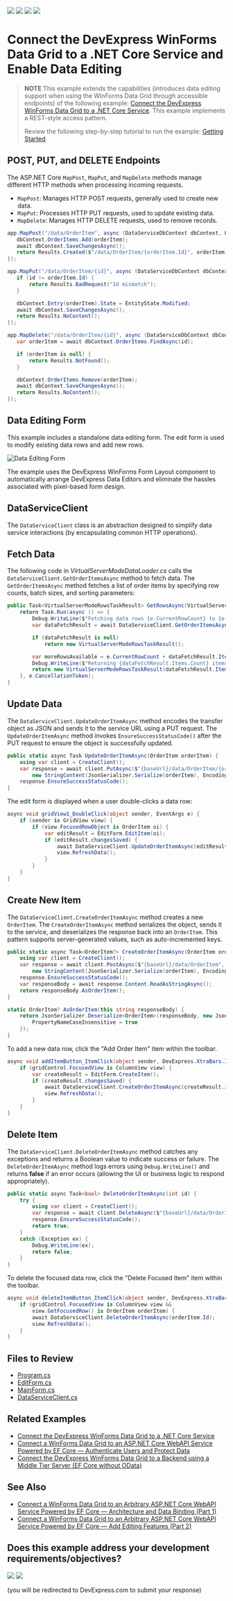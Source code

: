 <!-- default badges list -->
![](https://img.shields.io/endpoint?url=https://codecentral.devexpress.com/api/v1/VersionRange/858639136/24.1.3%2B)
[![](https://img.shields.io/badge/Open_in_DevExpress_Support_Center-FF7200?style=flat-square&logo=DevExpress&logoColor=white)](https://supportcenter.devexpress.com/ticket/details/T1253821)
[![](https://img.shields.io/badge/📖_How_to_use_DevExpress_Examples-e9f6fc?style=flat-square)](https://docs.devexpress.com/GeneralInformation/403183)
[![](https://img.shields.io/badge/💬_Leave_Feedback-feecdd?style=flat-square)](#does-this-example-address-your-development-requirementsobjectives)
<!-- default badges end -->
# Connect the DevExpress WinForms Data Grid to a .NET Core Service and Enable Data Editing

> **NOTE**
> This example extends the capabilities (introduces data editing support when using the WinForms Data Grid through accessible endpoints) of the following example: [Connect the DevExpress WinForms Data Grid to a .NET Core Service](https://github.com/DevExpress-Examples/connect-winforms-grid-to-dotnetcore-service). This example implements a REST-style access pattern.
>
> Review the following step-by-step tutorial to run the example: [Getting Started](https://github.com/DevExpress-Examples/connect-winforms-grid-to-dotnetcore-service?tab=readme-ov-file#getting-started).

## POST, PUT, and DELETE Endpoints

 The ASP.NET Core `MapPost`, `MapPut`, and `MapDelete` methods manage different HTTP methods when processing incoming requests.

* `MapPost`: Manages HTTP POST requests, generally used to create new data.
* `MapPut`: Processes HTTP PUT requests, used to update existing data.
* `MapDelete`: Manages HTTP DELETE requests, used to remove records. 

 ```csharp
 app.MapPost("/data/OrderItem", async (DataServiceDbContext dbContext, OrderItem orderItem) => {
    dbContext.OrderItems.Add(orderItem);
    await dbContext.SaveChangesAsync();
    return Results.Created($"/data/OrderItem/{orderItem.Id}", orderItem);
});

app.MapPut("/data/OrderItem/{id}", async (DataServiceDbContext dbContext, int id, OrderItem orderItem) => {
    if (id != orderItem.Id) {
        return Results.BadRequest("Id mismatch");
    }

    dbContext.Entry(orderItem).State = EntityState.Modified;
    await dbContext.SaveChangesAsync();
    return Results.NoContent();
});

app.MapDelete("/data/OrderItem/{id}", async (DataServiceDbContext dbContext, int id) => {
    var orderItem = await dbContext.OrderItems.FindAsync(id);

    if (orderItem is null) {
        return Results.NotFound();
    }

    dbContext.OrderItems.Remove(orderItem);
    await dbContext.SaveChangesAsync();
    return Results.NoContent();
});
 ```

## Data Editing Form

This example includes a standalone data editing form. The edit form is used to modify existing data rows and add new rows.

![Data Editing Form](winforms-grid-bind-to-service-edit-form.png)

The example uses the DevExpress WinForms Form Layout component to automatically arrange DevExpress Data Editors and eliminate the hassles associated with pixel-based form design.

## DataServiceClient

The `DataServiceClient` class is an abstraction designed to simplify data service interactions (by encapsulating common HTTP operations).

## Fetch Data

The following code in *VirtualServerModeDataLoader.cs* calls the `DataServiceClient.GetOrderItemsAsync` method to fetch data. The `GetOrderItemsAsync` method fetches a list of order items by specifying row counts, batch sizes, and sorting parameters:

```csharp
public Task<VirtualServerModeRowsTaskResult> GetRowsAsync(VirtualServerModeRowsEventArgs e) {
    return Task.Run(async () => {
        Debug.WriteLine($"Fetching data rows {e.CurrentRowCount} to {e.CurrentRowCount + BatchSize}, sorting by {SortField} ({(SortAscending ? "asc" : "desc")})");
        var dataFetchResult = await DataServiceClient.GetOrderItemsAsync(e.CurrentRowCount, BatchSize, SortField, SortAscending);

        if (dataFetchResult is null)
            return new VirtualServerModeRowsTaskResult();

        var moreRowsAvailable = e.CurrentRowCount + dataFetchResult.Items.Count < dataFetchResult.TotalCount;
        Debug.WriteLine($"Returning {dataFetchResult.Items.Count} items, more rows available: {moreRowsAvailable}");
        return new VirtualServerModeRowsTaskResult(dataFetchResult.Items, moreRowsAvailable);
    }, e.CancellationToken);
}
```

## Update Data

The `DataServiceClient.UpdateOrderItemAsync` method encodes the transfer object as JSON and sends it to the service URL using a PUT request. The `UpdateOrderItemAsync` method invokes `EnsureSuccessStatusCode()` after the PUT request to ensure the object is successfully updated.

```csharp
public static async Task UpdateOrderItemAsync(OrderItem orderItem) {
    using var client = CreateClient();
    var response = await client.PutAsync($"{baseUrl}/data/OrderItem/{orderItem.Id}",
        new StringContent(JsonSerializer.Serialize(orderItem), Encoding.UTF8, "application/json"));
    response.EnsureSuccessStatusCode();
}
```

The edit form is displayed when a user double-clicks a data row:

```csharp
async void gridView1_DoubleClick(object sender, EventArgs e) {
    if (sender is GridView view) {
        if (view.FocusedRowObject is OrderItem oi) {
            var editResult = EditForm.EditItem(oi);
            if (editResult.changesSaved) {
                await DataServiceClient.UpdateOrderItemAsync(editResult.item);
                view.RefreshData();
            }
        }
    }
}
```

## Create New Item

The `DataServiceClient.CreateOrderItemAsync` method creates a new `OrderItem`. The `CreateOrderItemAsync` method serializes the object, sends it to the service, and deserializes the response back into an `OrderItem`. This pattern supports server-generated values, such as auto-incremented keys.

```csharp
public static async Task<OrderItem?> CreateOrderItemAsync(OrderItem orderItem) {
    using var client = CreateClient();
    var response = await client.PostAsync($"{baseUrl}/data/OrderItem",
        new StringContent(JsonSerializer.Serialize(orderItem), Encoding.UTF8, "application/json"));
    response.EnsureSuccessStatusCode();
    var responseBody = await response.Content.ReadAsStringAsync();
    return responseBody.AsOrderItem();
}

static OrderItem? AsOrderItem(this string responseBody) {
    return JsonSerializer.Deserialize<OrderItem>(responseBody, new JsonSerializerOptions {
        PropertyNameCaseInsensitive = true
    });
}
```

To add a new data row, click the "Add Order Item" item within the toolbar.

```csharp
async void addItemButton_ItemClick(object sender, DevExpress.XtraBars.ItemClickEventArgs e) {
    if (gridControl.FocusedView is ColumnView view) {
        var createResult = EditForm.CreateItem();
        if (createResult.changesSaved) {
            await DataServiceClient.CreateOrderItemAsync(createResult.item!);
            view.RefreshData();
        }
    }
}
```

## Delete Item

The `DataServiceClient.DeleteOrderItemAsync` method catches any exceptions and returns a Boolean value to indicate success or failure. The `DeleteOrderItemAsync` method logs errors using `Debug.WriteLine()` and returns **false** if an error occurs (allowing the UI or business logic to respond appropriately).

```csharp
public static async Task<bool> DeleteOrderItemAsync(int id) {
    try {
        using var client = CreateClient();
        var response = await client.DeleteAsync($"{baseUrl}/data/OrderItem/{id}");
        response.EnsureSuccessStatusCode();
        return true;
    }
    catch (Exception ex) {
        Debug.WriteLine(ex);
        return false;
    }
}
```

To delete the focused data row, click the "Delete Focused Item" item within the toolbar.

```csharp
async void deleteItemButton_ItemClick(object sender, DevExpress.XtraBars.ItemClickEventArgs e) {
    if (gridControl.FocusedView is ColumnView view &&
        view.GetFocusedRow() is OrderItem orderItem) {
        await DataServiceClient.DeleteOrderItemAsync(orderItem.Id);
        view.RefreshData();
    }
}
```

## Files to Review

* [Program.cs](./CS/DataService/Program.cs)
* [EditForm.cs](./CS/WinForms.Client/EditForm.cs)
* [MainForm.cs](./CS/WinForms.Client/MainForm.cs)
* [DataServiceClient.cs](./CS/WinForms.Client/DataServiceClient.cs)

## Related Examples

* [Connect the DevExpress WinForms Data Grid to a .NET Core Service](https://github.com/DevExpress-Examples/connect-winforms-grid-to-dotnetcore-service)
* [Connect a WinForms Data Grid to an ASP.NET Core WebAPI Service Powered by EF Core — Authenticate Users and Protect Data](https://github.com/DevExpress-Examples/connect-winforms-grid-to-dotnetcore-service-enable-pbac)
* [Connect the DevExpress WinForms Data Grid to a Backend using a Middle Tier Server (EF Core without OData)](https://github.com/DevExpress-Examples/connect-winforms-grid-to-backend-using-middletier-server)

## See Also

* [Connect a WinForms Data Grid to an Arbitrary ASP.NET Core WebAPI Service Powered by EF Core — Architecture and Data Binding (Part 1)](https://community.devexpress.com/blogs/news/archive/2024/08/30/connect-a-winforms-data-grid-to-a-net-core-service.aspx)
* [Connect a WinForms Data Grid to an Arbitrary ASP.NET Core WebAPI Service Powered by EF Core — Add Editing Features (Part 2)](https://community.devexpress.com/blogs/news/archive/2024/09/06/connect-a-winforms-data-grid-to-an-arbitrary-asp-net-core-webapi-service-powered-by-ef-core-add-editing-features.aspx)

<!-- feedback -->
## Does this example address your development requirements/objectives?

[<img src="https://www.devexpress.com/support/examples/i/yes-button.svg"/>](https://www.devexpress.com/support/examples/survey.xml?utm_source=github&utm_campaign=connect-winforms-grid-to-dotnetcore-service-enable-editing&~~~was_helpful=yes) [<img src="https://www.devexpress.com/support/examples/i/no-button.svg"/>](https://www.devexpress.com/support/examples/survey.xml?utm_source=github&utm_campaign=connect-winforms-grid-to-dotnetcore-service-enable-editing&~~~was_helpful=no)

(you will be redirected to DevExpress.com to submit your response)
<!-- feedback end -->
